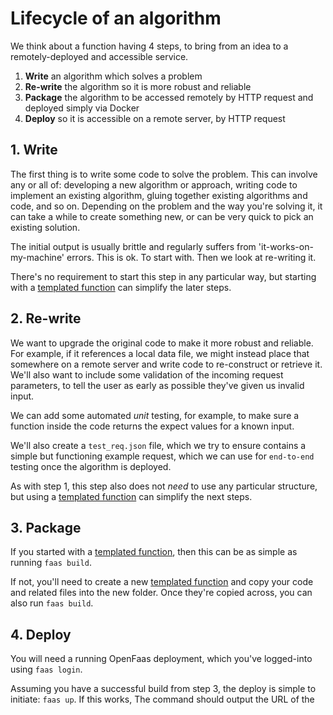 # Lifecycle of an algorithm

We think about a function having 4 steps, to bring from an idea to a remotely-deployed and accessible service.

1. **Write** an algorithm which solves a problem
2. **Re-write** the algorithm so it is more robust and reliable
3. **Package** the algorithm to be accessed remotely by HTTP request and deployed simply via Docker
4. **Deploy** so it is accessible on a remote server, by HTTP request

## 1. Write

The first thing is to write some code to solve the problem. This can involve any or all of: developing a new algorithm or approach, writing code to implement an existing algorithm, gluing together existing algorithms and code, and so on. Depending on the problem and the way you're solving it, it can take a while to create something new, or can be very quick to pick an existing solution.

The initial output is usually brittle and regularly suffers from 'it-works-on-my-machine' errors. This is ok. To start with. Then we look at re-writing it.

There's no requirement to start this step in any particular way, but starting with a [templated function](lifecycle-of-an-algorithm.md) can simplify the later steps.

## 2. Re-write

We want to upgrade the original code to make it more robust and reliable. For example, if it references a local data file, we might instead place that somewhere on a remote server and write code to re-construct or retrieve it. We'll also want to include some validation of the incoming request parameters, to tell the user as early as possible they've given us invalid input.

We can add some automated _unit_ testing, for example, to make sure a function inside the code returns the expect values for a known input.

We'll also create a `test_req.json` file, which we try to ensure contains a simple but functioning example request, which we can use for `end-to-end` testing once the algorithm is deployed.

As with step 1, this step also does not _need_ to use any particular structure, but using a [templated function](lifecycle-of-an-algorithm.md) can simplify the next steps.

## 3. Package

If you started with a [templated function](lifecycle-of-an-algorithm.md), then this can be as simple as running `faas build`.

If not, you'll need to create a new [templated function](lifecycle-of-an-algorithm.md) and copy your code and related files into the new folder. Once they're copied across, you can also run `faas build`.

## 4. Deploy

You will need a running OpenFaas deployment, which you've logged-into using `faas login`.

Assuming you have a successful build from step 3, the deploy is simple to initiate: `faas up`. If this works, The command should output the URL of the

